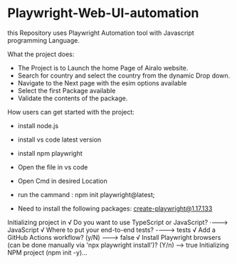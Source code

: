 # Playwright-Web-UI-automation
this Repository uses Playwright Automation tool with Javascript programming Language.

What the project does:
  - The Project is to Launch the home Page of Airalo website.
  - Search for country and select the country from the dynamic Drop down.
  - Navigate to the Next page with the esim options available 
  - Select the first Package available 
  - Validate the contents of the package.

How users can get started with the project:
  - install node.js 
  - install vs code latest version 
  - install npm playwright
  - Open the file in vs code

- Open Cmd in desired Location
- run the cammand :  npm init playwright@latest;
- Need to install the following packages: create-playwright@1.17.133

Initializing project in 
√ Do you want to use TypeScript or JavaScript? ·---> JavaScript
√ Where to put your end-to-end tests? ----> tests
√ Add a GitHub Actions workflow? (y/N) ---> false
√ Install Playwright browsers (can be done manually via 'npx playwright install')? (Y/n) --> true
Initializing NPM project (npm init -y)…


